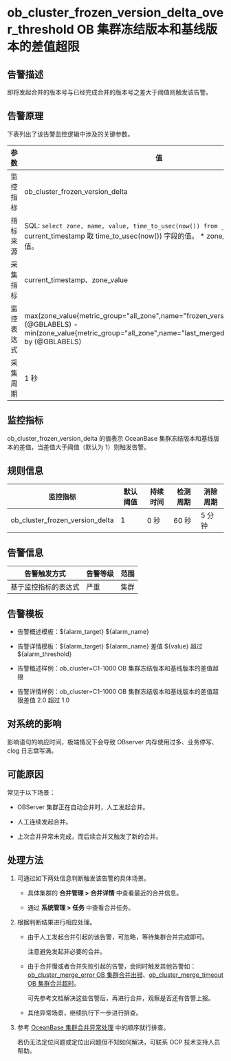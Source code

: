 # ob_cluster_frozen_version_delta_over_threshold OB 集群冻结版本和基线版本的差值超限

## 告警描述

即将发起合并的版本号与已经完成合并的版本号之差大于阈值则触发该告警。

## 告警原理

下表列出了该告警监控逻辑中涉及的关键参数。

|  参数   |                                                                                                                                                             值                                                                                                                                                              |
|-------|----------------------------------------------------------------------------------------------------------------------------------------------------------------------------------------------------------------------------------------------------------------------------------------------------------------------------|
| 监控指标  | ob_cluster_frozen_version_delta                                                                                                                                                                                                                                                                                            |
| 指标来源  | SQL:  ```select zone, name, value, time_to_usec(now()) from __all_zone;```  **说明**  * current_timestamp 取 time_to_usec(now()) 字段的值。   * zone_value 取 value 字段的值。    |
| 采集指标  | current_timestamp、zone_value                                                                                                                                                                                                                                                                                               |
| 监控表达式 | max(zone_value{metric_group="all_zone",name="frozen_version",@LABELS}) by (@GBLABELS) - min(zone_value{metric_group="all_zone",name="last_merged_version",@LABELS}) by (@GBLABELS)                                                                                                                                         |
| 采集周期  | 1 秒                                                                                                                                                                                                                                                                                                                        |

## 监控指标

ob_cluster_frozen_version_delta 的值表示 OceanBase 集群冻结版本和基线版本的差值，当差值大于阈值（默认为 1）则触发告警。

## 规则信息

|              监控指标               | 默认阈值 | 持续时间 | 检测周期 | 消除周期 |
|---------------------------------|------|------|------|------|
| ob_cluster_frozen_version_delta | 1    | 0 秒  | 60 秒 | 5 分钟 |

## 告警信息

|   告警触发方式   | 告警等级 | 范围 |
|------------|------|----|
| 基于监控指标的表达式 | 严重   | 集群 |

## 告警模板

* 告警概述模板：${alarm_target} ${alarm_name}

* 告警详情模板：${alarm_target} ${alarm_name} 差值 ${value} 超过 ${alarm_threshold}

* 告警概述样例：ob_cluster=C1-1000 OB 集群冻结版本和基线版本的差值超限

* 告警详情样例：ob_cluster=C1-1000 OB 集群冻结版本和基线版本的差值超限差值 2.0 超过 1.0

## 对系统的影响

影响语句的响应时间，极端情况下会导致 OBserver 内存使用过多、业务停写、clog 日志盘写满。

## 可能原因

常见于以下场景：

* OBServer 集群正在自动合并时，人工发起合并。

* 人工连续发起合并。

* 上次合并异常未完成，而后续合并又触发了新的合并。

## 处理方法

1. 可通过如下两处信息判断触发该告警的具体场景。

   * 具体集群的 **合并管理 \> 合并详情** 中查看最近的合并信息。

   * 通过 **系统管理 \> 任务** 中查看合并任务。

2. 根据判断结果进行相应处理。

   * 由于人工发起合并引起的该告警，可忽略，等待集群合并完成即可。

     注意避免发起非必要的合并。

   * 由于合并慢或者合并失败引起的告警，会同时触发其他告警如：[ob_cluster_merge_error OB 集群合并出错](../2.ob-alert/6.a-ob_cluster_merge_error-ob-cluster-merge-error-occurs.md)、[ob_cluster_merge_timeout OB 集群合并超时](../2.ob-alert/7.ob_cluster_merge_timeout-ob-cluster-merge-timeout.md)。

     可先参考文档解决这些告警后，再进行合并，观察是否还有告警上报。

   * 其他异常场景，继续执行下一步进行排查。

3. 参考 [OceanBase 集群合并异常处理](../4.alarm-appendix/3.handle-oceanbase-cluster-merge-exceptions.md) 中的顺序就行排查。

   若仍无法定位问题或定位出问题但不知如何解决，可联系 OCP 技术支持人员帮助。
